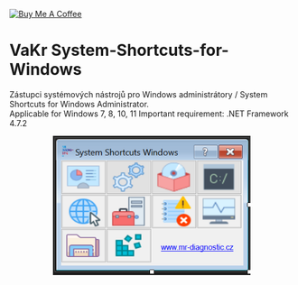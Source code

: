 <a href="https://www.buymeacoffee.com/kratkyt" target="_blank"><img src="https://cdn.buymeacoffee.com/buttons/default-orange.png" alt="Buy Me A Coffee" height="41" width="174"></a>
# VaKr System-Shortcuts-for-Windows
Zástupci systémových nástrojů pro Windows administrátory / System Shortcuts for Windows Administrator.   
Applicable for Windows 7, 8, 10, 11 
Important requirement: .NET Framework 4.7.2
<p align="center">
  <img src="https://github.com/vencakratky/System-Shortcuts-for-Windows/blob/master/N%C3%A1hled-Preview.png" width="350" title="hover text">
</p>

